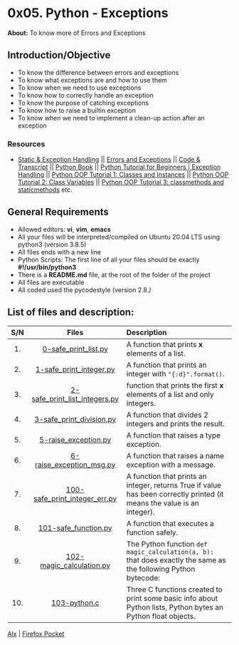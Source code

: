# 0x05. Python - Exceptions
**About:** To know more of Errors and Exceptions
## Introduction/Objective
* To know the difference between errors and exceptions
* To know what exceptions are and how to use them
* To know when we need to use exceptions
* To know how to correctly handle an exception
* To know the purpose of catching exceptions
* To know how to raise a builtin exception
* To know when we need to implement a clean-up action after an exception

### Resources
* [Static & Exception Handling](https://www.youtube.com/watch?v=7vbgD-3s-w4) || [Errors and Exceptions](https://docs.python.org/3/tutorial/errors.html) || [Code & Transcript](http://goo.gl/QqtV7L) || [Python Book](http://amzn.to/2aapV6S) || [Python Tutorial for Beginners | Exception Handling](https://www.youtube.com/watch?v=6SPDvPK38tw) || [Python OOP Tutorial 1: Classes and Instances](https://www.youtube.com/watch?v=ZDa-Z5JzLYM) || [Python OOP Tutorial 2: Class Variables](https://www.youtube.com/watch?v=BJ-VvGyQxho) || [Python OOP Tutorial 3: classmethods and staticmethods](https://www.youtube.com/watch?v=rq8cL2XMM5M) etc.

## General Requirements
* Allowed editors: **vi**, **vim**, **emacs**
* All your files will be interpreted/compiled on Ubuntu 20.04 LTS using python3 (version 3.8.5)
* All files ends with a new line
* Python Scripts: The first line of all your files should be exactly **#!/usr/bin/python3**
* There is a **README.md** file, at the root of the folder of the project
* All files are executable
* All coded used the pycodestyle (version 2.8.*)*

## List of files and description:
| S/N   |       Files          |        Description  |
|:-----:|:--------------------:|:-------------------|
|1. | [0-safe_print_list.py](https://github.com/Dikachis/alx-higher_level_programming/blob/master/0x05-python-exceptions/0-safe_print_list.py) | A function that prints **x** elements of a list.|
|2. | [1-safe_print_integer.py](https://github.com/Dikachis/alx-higher_level_programming/blob/master/0x05-python-exceptions/1-safe_print_integer.py)| A function that prints an integer with ``"{:d}".format()``.|
|3. | [2-safe_print_list_integers.py](https://github.com/Dikachis/alx-higher_level_programming/blob/master/0x05-python-exceptions/2-safe_print_list_integers.py) | function that prints the first **x** elements of a list and only integers.|
|4. | [3-safe_print_division.py](https://github.com/Dikachis/alx-higher_level_programming/blob/master/0x05-python-exceptions/3-safe_print_division.py)| A function that divides 2 integers and prints the result.|
|5. | [5-raise_exception.py](https://github.com/Dikachis/alx-higher_level_programming/blob/master/0x05-python-exceptions/5-raise_exception.py) | A function that raises a type exception.|
|6. | [6-raise_exception_msg.py](https://github.com/Dikachis/alx-higher_level_programming/blob/master/0x05-python-exceptions/6-raise_exception_msg.py)| A function that raises a name exception with a message.|
|7. | [100-safe_print_integer_err.py](https://github.com/Dikachis/alx-higher_level_programming/blob/master/0x05-python-exceptions/100-safe_print_integer_err.py) | A function that prints an integer, returns True if value has been correctly printed (it means the value is an integer).|
|8. | [101-safe_function.py](https://github.com/Dikachis/alx-higher_level_programming/blob/master/0x05-python-exceptions/101-safe_function.py)| A function that executes a function safely. |
|9. | [102-magic_calculation.py](https://github.com/Dikachis/alx-higher_level_programming/blob/master/0x05-python-exceptions/102-magic_calculation.py) | The Python function ``def magic_calculation(a, b):`` that does exactly the same as the following Python bytecode:|
|10. | [103-python.c](https://github.com/Dikachis/alx-higher_level_programming/blob/master/0x05-python-exceptions/103-python.c)| Three C functions created to print some basic info about Python lists, Python bytes an Python float objects.|

[Alx](https://alx-intranet.hbtn.io/projects/245) | [Firefox Pocket](https://getpocket.com/my-list?src=navbar)


